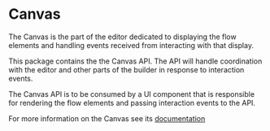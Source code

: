 # Canvas

The Canvas is the part of the editor dedicated to displaying the flow elements and handling events received from interacting with that display.

This package contains the the Canvas API. The API will handle coordination with the editor and other parts of the builder in response to interaction events.

The Canvas API is to be consumed by a UI component that is responsible for rendering the flow elements and passing interaction events to the API.

For more information on the Canvas see its [documentation](https://salesforce.quip.com/3nsDAM8bCodc)
